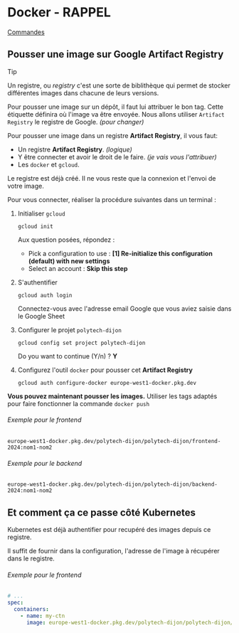 # Docker - RAPPEL

[Commandes](https://docs.docker.com/get-started/docker_cheatsheet.pdf)

## Pousser une image sur Google Artifact Registry

> [!TIP]
> Un registre, ou *registry* c'est une sorte de biblithèque qui permet de stocker différentes images dans chacune de leurs versions.

Pour pousser une image sur un dépôt, il faut lui attribuer le bon tag. Cette étiquette définira où l'image va être envoyée.
Nous allons utiliser `Artifact Registry` le registre de Google. *(pour changer)*

Pour pousser une image dans un registre **Artifact Registry**, il vous faut:

* Un registre **Artifact Registry**. *(logique)*
* Y être connecter et avoir le droit de le faire. *(je vais vous l'attribuer)*
* Les `docker` et `gcloud`.

Le registre est déjà créé. Il ne vous reste que la connexion et l'envoi de votre image.

Pour vous connecter, réaliser la procédure suivantes dans un terminal :

1. Initialiser `gcloud`

    ```shell
    gcloud init
    ```

    Aux question posées, répondez :
    * Pick a configuration to use :  **[1] Re-initialize this configuration (default) with new settings**
    * Select an account : **Skip this step**

2. S'authentifier

    ```shell
    gcloud auth login
    ```

    Connectez-vous avec l'adresse email Google que vous aviez saisie dans le Google Sheet

3. Configurer le projet `polytech-dijon`

    ```shell
    gcloud config set project polytech-dijon
    ```

    Do you want to continue (Y/n) ? **Y**

4. Configurez l'outil `docker` pour pousser cet **Artifact Registry**

    ```shell
    gcloud auth configure-docker europe-west1-docker.pkg.dev
    ```

**Vous pouvez maintenant pousser les images.** Utiliser les tags adaptés pour faire fonctionner la commande `docker push`

###### Exemple pour le frontend

```shell
europe-west1-docker.pkg.dev/polytech-dijon/polytech-dijon/frontend-2024:nom1-nom2
```

###### Exemple pour le backend

```shell
europe-west1-docker.pkg.dev/polytech-dijon/polytech-dijon/backend-2024:nom1-nom2
```

## Et comment ça ce passe côté Kubernetes

Kubernetes est déjà authentifier pour recupéré des images depuis ce registre.

Il suffit de fournir dans la configuration, l'adresse de l'image à récupérer dans le registre.

###### Exemple pour le frontend

```yaml
# ...
spec:
  containers:
    - name: my-ctn
      image: europe-west1-docker.pkg.dev/polytech-dijon/polytech-dijon/frontend-2024:nom1-nom2
```
